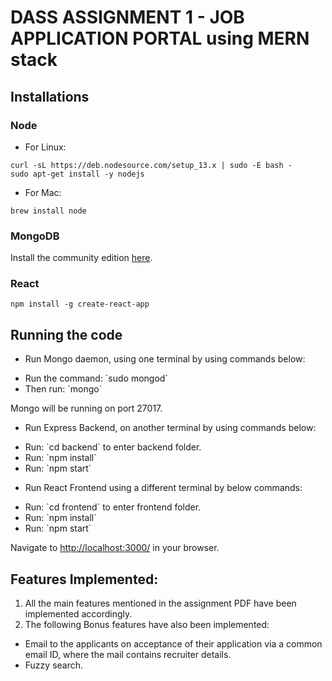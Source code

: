 # DASS ASSIGNMENT 1 - JOB APPLICATION PORTAL using MERN stack

## Installations

### Node

* For Linux:
```
curl -sL https://deb.nodesource.com/setup_13.x | sudo -E bash -
sudo apt-get install -y nodejs
```

* For Mac:
```
brew install node
```

### MongoDB

Install the community edition [here](https://docs.mongodb.com/manual/installation/#mongodb-community-edition-installation-tutorials).


### React

```
npm install -g create-react-app
```

## Running the code

* Run Mongo daemon, using one terminal by using commands below:
<ul><li>Run the command: `sudo mongod`</li><li>Then run: `mongo`</li></ul>
Mongo will be running on port 27017.


* Run Express Backend, on another terminal by using commands below:
<ul><li>Run: `cd backend` to enter backend folder.</li><li>Run: `npm install`</li><li>Run: `npm start`</li></ul>


* Run React Frontend using a different terminal by below commands:
<ul><li>Run: `cd frontend` to enter frontend folder.</li><li>Run: `npm install`</li><li>Run: `npm start`</li></ul>


Navigate to [http://localhost:3000/](http://localhost:3000/) in your browser.


## Features Implemented:
1. All the main features mentioned in the assignment PDF have been implemented accordingly.
2. The following Bonus features have also been implemented:
<ul><li>Email to the applicants on acceptance of their application via a common email ID, where the mail contains recruiter details.</li><li>Fuzzy search.</li></ul>

